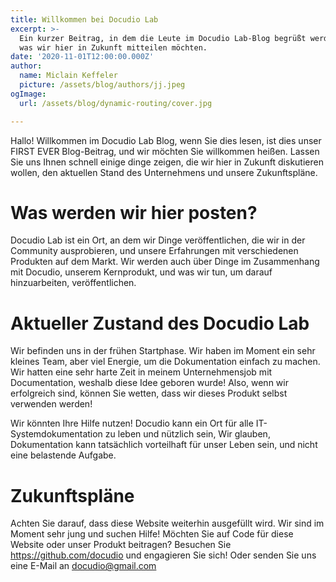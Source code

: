 ```yaml
---
title: Willkommen bei Docudio Lab
excerpt: >-
  Ein kurzer Beitrag, in dem die Leute im Docudio Lab-Blog begrüßt werden und
  was wir hier in Zukunft mitteilen möchten.
date: '2020-11-01T12:00:00.000Z'
author:
  name: Miclain Keffeler
  picture: /assets/blog/authors/jj.jpeg
ogImage:
  url: /assets/blog/dynamic-routing/cover.jpg

---
```

Hallo! Willkommen im Docudio Lab Blog, wenn Sie dies lesen, ist dies unser FIRST EVER Blog-Beitrag, und wir möchten Sie willkommen heißen. Lassen Sie uns Ihnen schnell einige dinge zeigen, die wir hier in Zukunft diskutieren wollen, den aktuellen Stand des Unternehmens und unsere Zukunftspläne.

# Was werden wir hier posten?

Docudio Lab ist ein Ort, an dem wir Dinge veröffentlichen, die wir in der Community ausprobieren, und unsere Erfahrungen mit verschiedenen Produkten auf dem Markt. Wir werden auch über Dinge im Zusammenhang mit Docudio, unserem Kernprodukt, und was wir tun, um darauf hinzuarbeiten, veröffentlichen.

# Aktueller Zustand des Docudio Lab

Wir befinden uns in der frühen Startphase. Wir haben im Moment ein sehr kleines Team, aber viel Energie, um die Dokumentation einfach zu machen. Wir hatten eine sehr harte Zeit in meinem Unternehmensjob mit Documentation, weshalb diese Idee geboren wurde! Also, wenn wir erfolgreich sind, können Sie wetten, dass wir dieses Produkt selbst verwenden werden!

Wir könnten Ihre Hilfe nutzen! Docudio kann ein Ort für alle IT-Systemdokumentation zu leben und nützlich sein, Wir glauben, Dokumentation kann tatsächlich vorteilhaft für unser Leben sein, und nicht eine belastende Aufgabe. 

# Zukunftspläne

Achten Sie darauf, dass diese Website weiterhin ausgefüllt wird. Wir sind im Moment sehr jung und suchen Hilfe! Möchten Sie auf Code für diese Website oder unser Produkt beitragen? Besuchen Sie <https://github.com/docudio> und engagieren Sie sich! Oder senden Sie uns eine E-Mail an [docudio@gmail.com](mailto:docudio@gmail.com)
